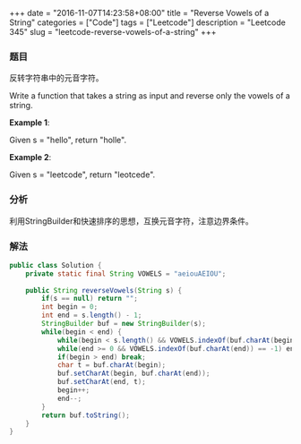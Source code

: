 +++
date = "2016-11-07T14:23:58+08:00"
title = "Reverse Vowels of a String"
categories = ["Code"]
tags = ["Leetcode"]
description = "Leetcode 345"
slug = "leetcode-reverse-vowels-of-a-string"
+++

### 题目

反转字符串中的元音字符。

Write a function that takes a string as input and reverse only the vowels of a string.

__Example 1__:

Given s = "hello", return "holle".

__Example 2__:

Given s = "leetcode", return "leotcede".

### 分析

利用StringBuilder和快速排序的思想，互换元音字符，注意边界条件。

### 解法

```java
public class Solution {
    private static final String VOWELS = "aeiouAEIOU";
    
    public String reverseVowels(String s) {
        if(s == null) return "";
        int begin = 0;
        int end = s.length() - 1;
        StringBuilder buf = new StringBuilder(s);
        while(begin < end) {
            while(begin < s.length() && VOWELS.indexOf(buf.charAt(begin)) == -1) begin++;
            while(end >= 0 && VOWELS.indexOf(buf.charAt(end)) == -1) end--;
            if(begin > end) break;
            char t = buf.charAt(begin);
            buf.setCharAt(begin, buf.charAt(end));
            buf.setCharAt(end, t);
            begin++;
            end--;
        }
        return buf.toString();
    }
}
```